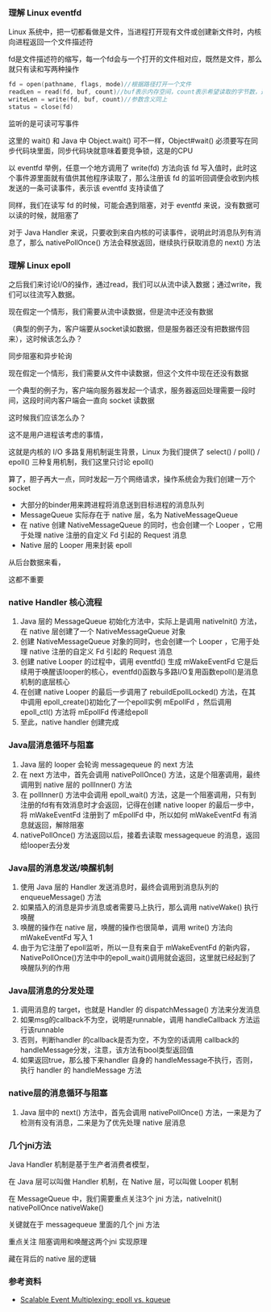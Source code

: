 ### 理解 Linux eventfd

Linux 系统中，把一切都看做是文件，当进程打开现有文件或创建新文件时，内核向进程返回一个文件描述符

fd是文件描述符的缩写，每一个fd会与一个打开的文件相对应，既然是文件，那么就只有读和写两种操作

```cpp
fd = open(pathname, flags, mode)//根据路径打开一个文件
readLen = read(fd, buf, count)//buf表示内存空间，count表示希望读取的字节数，返回值为实际读到的字节数
writeLen = write(fd, buf, count)//参数含义同上
status = close(fd)
```


监听的是可读可写事件


这里的 wait() 和 Java 中 Object.wait() 可不一样，Object#wait() 必须要写在同步代码块里面，同步代码块就意味着要竞争锁，这是的CPU

以 eventfd 举例，任意一个地方调用了 write(fd) 方法向该 fd 写入值时，此时这个事件源里面就有值供其他程序读取了，那么注册该 fd 的监听回调便会收到内核发送的一条可读事件，表示该 eventfd 支持读值了


同样，我们在读写 fd 的时候，可能会遇到阻塞，对于 eventfd 来说，没有数据可以读的时候，就阻塞了


对于 Java Handler 来说，只要收到来自内核的可读事件，说明此时消息队列有消息了，那么 nativePollOnce() 方法会释放返回，继续执行获取消息的 next() 方法

### 理解 Linux epoll


之后我们来讨论I/O的操作，通过read，我们可以从流中读入数据；通过write，我们可以往流写入数据。

现在假定一个情形，我们需要从流中读数据，但是流中还没有数据

（典型的例子为，客户端要从socket读如数据，但是服务器还没有把数据传回来），这时候该怎么办？


同步阻塞和异步轮询

现在假定一个情形，我们需要从文件中读数据，但这个文件中现在还没有数据

一个典型的例子为，客户端向服务器发起一个请求，服务器返回处理需要一段时间，这段时间内客户端会一直向 socket 读数据

这时候我们应该怎么办？

这不是用户进程该考虑的事情，

这就是内核的 I/O 多路复用机制诞生背景，Linux 为我们提供了 select() / poll() / epoll() 三种复用机制，我们这里只讨论 epoll()

算了，胆子再大一点，同时发起一万个网络请求，操作系统会为我们创建一万个socket



- 大部分的binder用来跨进程将消息送到目标进程的消息队列
- MessageQueue 实际存在于 native 层，名为 NativeMessageQueue
- 在 native 创建 NativeMessageQueue 的同时，也会创建一个 Looper ，它用于处理 native 注册的自定义 Fd 引起的 Request 消息
- Native 层的 Looper 用来封装 epoll

从后台数据来看，



这都不重要

###  native Handler 核心流程

1. Java 层的 MessageQueue 初始化方法中，实际上是调用 nativeInit() 方法，在 native 层创建了一个 NativeMessageQueue 对象
2. 创建 NativeMessageQueue 对象的同时，也会创建一个 Looper ，它用于处理 native 注册的自定义 Fd 引起的 Request 消息
3. 创建 native Looper 的过程中，调用 eventfd() 生成 mWakeEventFd 它是后续用于唤醒该looper的核心，eventfd()函数与多路I/O复用函数epoll()是消息机制的底层核心
4. 在创建 native Looper 的最后一步调用了 rebuildEpollLocked() 方法，在其中调用 epoll_create()初始化了一个epoll实例 mEpollFd ，然后调用 epoll_ctl() 方法将 mEpollFd 传递给epoll
5. 至此，native handler 创建完成


### Java层消息循环与阻塞

1. Java 层的 looper 会轮询 messagequeue 的 next 方法
2. 在 next 方法中，首先会调用 nativePollOnce() 方法，这是个阻塞调用，最终调用到 native 层的 pollInner() 方法
3. 在 pollInner() 方法中会调用 epoll_wait() 方法，这是一个阻塞调用，只有到注册的fd有有效消息时才会返回，记得在创建 native looper 的最后一步中，将 mWakeEventFd 注册到了 mEpollFd 中，所以如何 mWakeEventFd 有消息就返回，解除阻塞
4. nativePollOnce() 方法返回以后，接着去读取 messagequeue 的消息，返回给looper去分发

### Java层的消息发送/唤醒机制

1. 使用 Java 层的 Handler 发送消息时，最终会调用到消息队列的 enqueueMessage() 方法
2. 如果插入的消息是异步消息或者需要马上执行，那么调用 nativeWake() 执行唤醒
3. 唤醒的操作在 native 层，唤醒的操作也很简单，调用 write() 方法向 mWakeEventFd 写入 1
4. 由于为它注册了epoll监听，所以一旦有来自于 mWakeEventFd 的新内容，NativePollOnce()方法中中的epoll_wait()调用就会返回，这里就已经起到了唤醒队列的作用


### Java层消息的分发处理

1. 调用消息的 target，也就是 Handler 的 dispatchMessage() 方法来分发消息
2. 如果msg的callback不为空，说明是runnable，调用 handleCallback 方法运行该runnable
3. 否则，判断handler 的callback是否为空，不为空的话调用 callback的handleMessage分发，注意，该方法有bool类型返回值
4. 如果返回true，那么接下来handler 自身的 handleMessage不执行，否则，执行 handler 的 handleMessage 方法

### native层的消息循环与阻塞

1. Java 层中的 next() 方法中，首先会调用 nativePollOnce() 方法，一来是为了检测有没有消息，二来是为了优先处理 native 层消息

### 几个jni方法

Java Handler 机制是基于生产者消费者模型，

在 Java 层可以叫做 Handler 机制，在 Native 层，可以叫做 Looper 机制

在 MessageQueue 中，我们需要重点关注3个 jni 方法，nativeInit() nativePollOnce nativeWake()

关键就在于 messagequeue 里面的几个 jni 方法


重点关注 阻塞调用和唤醒这两个jni 实现原理

藏在背后的 native 层的逻辑

### 参考资料

- [Scalable Event Multiplexing: epoll vs. kqueue](https://long-zhou.github.io/2012/12/21/epoll-vs-kqueue.html)